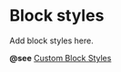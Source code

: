 # Block styles

Add block styles here.

**@see** [Custom Block Styles](https://wordpress.com/blog/2025/05/07/custom-block-styles/#method-2-register-block-style-in-php-and-style-it-via-theme-json)
